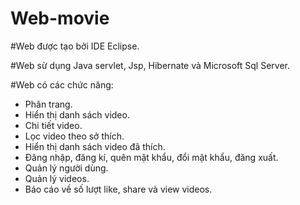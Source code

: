 # Web-movie

#Web được tạo bởi IDE Eclipse.

#Web sừ dụng Java servlet, Jsp, Hibernate và Microsoft Sql Server.

#Web có các chức năng:
  - Phân trang.
  - Hiển thị danh sách video.
  - Chi tiết video.
  - Lọc video theo sở thích.
  - Hiển thị danh sách video đã thích.
  - Đăng nhập, đăng kí, quên mật khẩu, đổi mật khẩu, đăng xuất.
  - Quản lý người dùng.
  - Quản lý videos.
  - Báo cáo về số lượt like, share và view videos.
